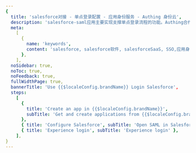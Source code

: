 ```yaml
---
{
  title: 'salesforce对接 - 单点登录配置 - 应用身份服务 - Authing 身份云',
  description: 'salesforce-saml应用主要实现支撑单点登录流程的功能。Authing合作网络提供 salesforce对接，单点登录，SSO，实现应用的快捷登录、免密登录，提升员工办公体验、增强用户体验，增强企业数字化服务水平。',
  meta:
    [
      {
        name: 'keywords',
        content: 'salesforce, salesforce软件, salesforceSaaS, SSO,应用身份服务,单点登录配置,Authing身份云',
      },
    ],
  noSidebar: true,
  noToc: true,
  noFeedback: true,
  fullWidthPage: true,
  bannerTitle: 'Use {{$localeConfig.brandName}} Login Salesforce',
  steps:
    [
      {
        title: 'Create an app in {{$localeConfig.brandName}}',
        subTitle: 'Get and create applications from {{$localeConfig.brandName}} application',
      },
      { title: 'Configure Salesforce', subTitle: 'Open SAML in Salesforce' },
      { title: 'Experience login', subTitle: 'Experience login' },
    ],
}
---
```


<IntegrationDetail/>
